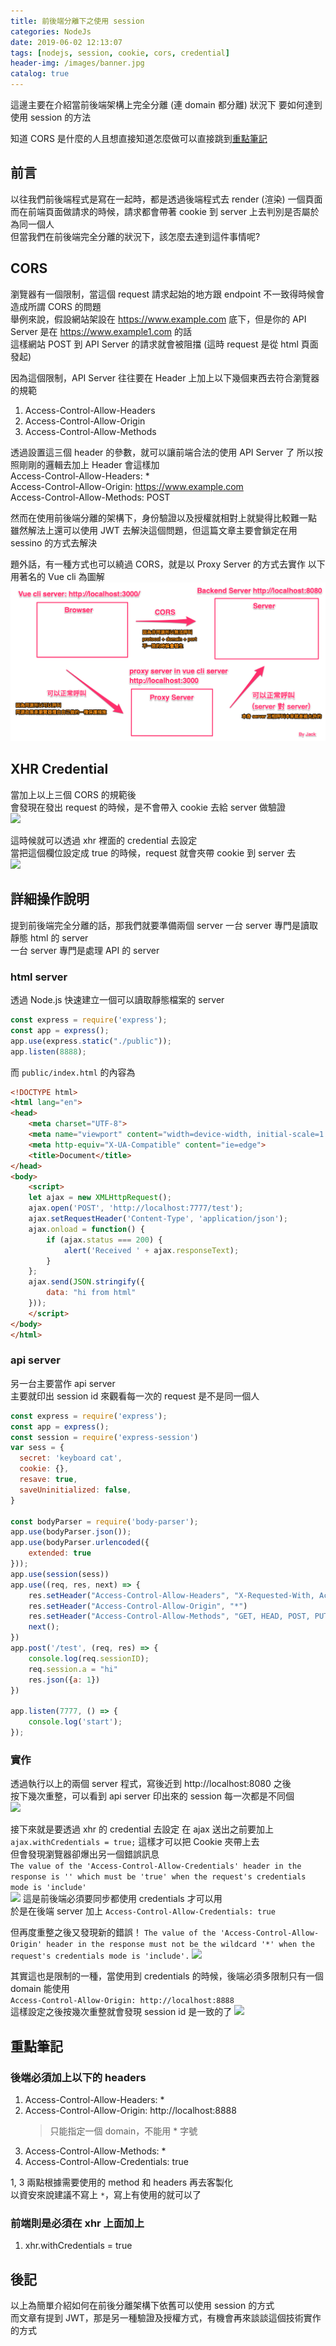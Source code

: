 ```yaml
---
title: 前後端分離下之使用 session
categories: NodeJs
date: 2019-06-02 12:13:07
tags: [nodejs, session, cookie, cors, credential]
header-img: /images/banner.jpg
catalog: true
---
```


這邊主要在介紹當前後端架構上完全分離 (連 domain 都分離) 狀況下
要如何達到使用 session 的方法

知道 CORS 是什麼的人且想直接知道怎麼做可以直接跳到[重點筆記](#重點筆記)

<!-- more -->

## 前言

以往我們前後端程式是寫在一起時，都是透過後端程式去 render (渲染) 一個頁面  
而在前端頁面做請求的時候，請求都會帶著 cookie 到 server 上去判別是否屬於為同一個人  
但當我們在前後端完全分離的狀況下，該怎麼去達到這件事情呢?

## CORS

瀏覽器有一個限制，當這個 request 請求起始的地方跟 endpoint 不一致得時候會造成所謂 CORS 的問題  
舉例來說，假設網站架設在 https://www.example.com 底下，但是你的 API Server 是在 https://www.example1.com 的話  
這樣網站 POST 到 API Server 的請求就會被阻擋 (這時 request 是從 html 頁面發起)  

因為這個限制，API Server 往往要在 Header 上加上以下幾個東西去符合瀏覽器的規範

1. Access-Control-Allow-Headers
2. Access-Control-Allow-Origin
3. Access-Control-Allow-Methods

透過設置這三個 header 的參數，就可以讓前端合法的使用 API Server 了
所以按照剛剛的邏輯去加上 Header 會這樣加  
Access-Control-Allow-Headers: *  
Access-Control-Allow-Origin: https://www.example.com  
Access-Control-Allow-Methods: POST  

然而在使用前後端分離的架構下，身份驗證以及授權就相對上就變得比較難一點  
雖然解法上還可以使用 JWT 去解決這個問題，但這篇文章主要會鎖定在用 sessino 的方式去解決

題外話，有一種方式也可以繞過 CORS，就是以 Proxy Server 的方式去實作
以下用著名的 Vue cli 為圖解
![](/images/vue-cli-proxy.png)

## XHR Credential  

當加上以上三個 CORS 的規範後  
會發現在發出 request 的時候，是不會帶入 cookie 去給 server 做驗證  
![](https://imgur.com/ATihx4F.png)

這時候就可以透過 xhr 裡面的 credential 去設定  
當把這個欄位設定成 true 的時候，request 就會夾帶 cookie 到 server 去  
![](https://i.imgur.com/neAHW1c.png)

## 詳細操作說明  

提到前後端完全分離的話，那我們就要準備兩個 server 
一台 server 專門是讀取靜態 html 的 server  
一台 server 專門是處理 API 的 server  

### html server

透過 Node.js 快速建立一個可以讀取靜態檔案的 server

```javascript
const express = require('express');
const app = express();
app.use(express.static("./public"));
app.listen(8888);
```

而 `public/index.html` 的內容為

```html
<!DOCTYPE html>
<html lang="en">
<head>
    <meta charset="UTF-8">
    <meta name="viewport" content="width=device-width, initial-scale=1.0">
    <meta http-equiv="X-UA-Compatible" content="ie=edge">
    <title>Document</title>
</head>
<body>
    <script>
    let ajax = new XMLHttpRequest();
    ajax.open('POST', 'http://localhost:7777/test');
    ajax.setRequestHeader('Content-Type', 'application/json');
    ajax.onload = function() {
        if (ajax.status === 200) {
            alert('Received ' + ajax.responseText);
        }
    };
    ajax.send(JSON.stringify({
        data: "hi from html"
    }));
    </script>
</body>
</html>
```

### api server

另一台主要當作 api server  
主要就印出 session id 來觀看每一次的 request 是不是同一個人

```javascript
const express = require('express');
const app = express();
const session = require('express-session')
var sess = {
  secret: 'keyboard cat',
  cookie: {},
  resave: true,
  saveUninitialized: false,
}

const bodyParser = require('body-parser');
app.use(bodyParser.json());
app.use(bodyParser.urlencoded({
    extended: true
}));
app.use(session(sess))
app.use((req, res, next) => {
    res.setHeader("Access-Control-Allow-Headers", "X-Requested-With, Accept, Content-Type, Cookie")
    res.setHeader("Access-Control-Allow-Origin", "*")
    res.setHeader("Access-Control-Allow-Methods", "GET, HEAD, POST, PUT, DELETE, TRACE, OPTIONS, PATCH")
    next();
})
app.post('/test', (req, res) => {
    console.log(req.sessionID);
    req.session.a = "hi"
    res.json({a: 1})
})

app.listen(7777, () => {
    console.log('start');
});
```

### 實作

透過執行以上的兩個 server 程式，寫後近到 http://localhost:8080 之後  
按下幾次重整，可以看到 api server 印出來的 session 每一次都是不同個  
![](https://imgur.com/s8uwa99.png)

接下來就是要透過 xhr 的 credential 去設定
在 ajax 送出之前要加上 `ajax.withCredentials = true;` 這樣才可以把 Cookie 夾帶上去  
但會發現瀏覽器卻爆出另一個錯誤訊息  
`The value of the 'Access-Control-Allow-Credentials' header in the response is '' which must be 'true' when the request's credentials mode is 'include'`  
![](https://imgur.com/B4OEBSz.png)
這是前後端必須要同步都使用 credentials 才可以用  
於是在後端 server 加上 `Access-Control-Allow-Credentials: true`

但再度重整之後又發現新的錯誤！
`The value of the 'Access-Control-Allow-Origin' header in the response must not be the wildcard '*' when the request's credentials mode is 'include'.`
![](https://imgur.com/HBreO9s.png)

其實這也是限制的一種，當使用到 credentials 的時候，後端必須多限制只有一個 domain 能使用  
 `Access-Control-Allow-Origin: http://localhost:8888`  
這樣設定之後按幾次重整就會發現 session id 是一致的了
![](https://imgur.com/DY6aSrr.png)

## 重點筆記

### 後端必須加上以下的 headers

1. Access-Control-Allow-Headers: *
2. Access-Control-Allow-Origin: http://localhost:8888
    > 只能指定一個 domain，不能用 * 字號
3. Access-Control-Allow-Methods: *
4. Access-Control-Allow-Credentials: true

1, 3 兩點根據需要使用的 method 和 headers 再去客製化  
以資安來說建議不寫上 `*`，寫上有使用的就可以了

### 前端則是必須在 xhr 上面加上

1. xhr.withCredentials = true

## 後記  

以上為簡單介紹如何在前後分離架構下依舊可以使用 session 的方式  
而文章有提到 JWT，那是另一種驗證及授權方式，有機會再來談談這個技術實作的方式  